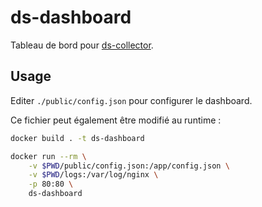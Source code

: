 # ds-dashboard

Tableau de bord pour [ds-collector](https://github.com/SocialGouv/ds-collector).

## Usage

Editer `./public/config.json` pour configurer le dashboard.

Ce fichier peut également être modifié au runtime :

```sh
docker build . -t ds-dashboard

docker run --rm \
    -v $PWD/public/config.json:/app/config.json \
    -v $PWD/logs:/var/log/nginx \
    -p 80:80 \
    ds-dashboard
```
